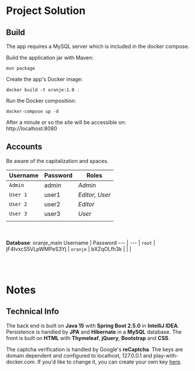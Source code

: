 # Project Solution

## Build

The app requires a MySQL server which is included in the docker compose.

Build the application jar with Maven:
```
mvn package 
```

Create the app's Docker image:
```
docker build -t oranje:1.0 .
```
Run the Docker composition:
```
docker-compose up -d
```
After a minute or so the site will be accessible on:  
http://localhost:8080

## Accounts

Be aware of the capitalization and spaces.

Username | Password | Roles
--- | --- | ---
`Admin` | admin | *Admin*
`User 1` | user1 | *Editor, User*
`User 2` | user2 | *Editor*
`User 3` | user3 | *User*
 |  | 

<br/><br/>
**Database**: oranje_main
Username | Password
--- | --- |
`root` | jF4IvxcS5VLpWMPeS3Yj |
`oranje` | bXZqOLfh3k | 
 |  | 

<br/><br/>
# Notes

## Technical Info
The back end is built on **Java 15** with **Spring Boot 2.5.0** in **IntelliJ IDEA**. 
Persistence is handled by **JPA** and **Hibernate** in a **MySQL** database.
The front is built on **HTML** with **Thymeleaf**, **jQuery**, **Bootstrap** and **CSS**. 

The captcha verification is handled by Google's **reCaptcha**. The keys are domain dependent and configured to localhost, 127.0.0.1 and play-with-docker.com. If you'd like to change it, you can create your own key [here](https://www.google.com/recaptcha/admin/create).  

